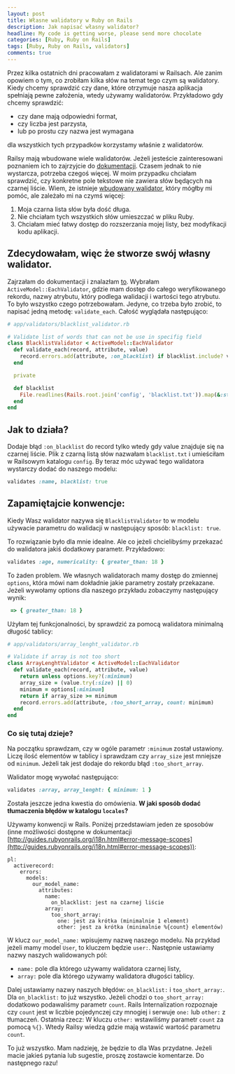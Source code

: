 ```yaml
---
layout: post
title: Własne walidatory w Ruby on Rails
description: Jak napisać własny walidator?
headline: My code is getting worse, please send more chocolate
categories: [Ruby, Ruby on Rails]
tags: [Ruby, Ruby on Rails, validators]
comments: true
---
```


Przez kilka ostatnich dni pracowałam z walidatorami w Railsach. Ale zanim opowiem o tym, co zrobiłam kilka słów na temat tego czym są walidatory. Kiedy chcemy sprawdzić czy dane, które otrzymuje nasza aplikacja spełniają pewne założenia, wtedy używamy walidatorów. Przykładowo gdy chcemy sprawdzić:

- czy dane mają odpowiedni format,
- czy liczba jest parzysta,
- lub po prostu czy nazwa jest wymagana

dla wszystkich tych przypadków korzystamy właśnie z walidatorów.

Railsy mają wbudowane wiele walidatorów. Jeżeli jesteście zainteresowani poznaniem ich to zajrzyjcie do [dokumentacji](http://guides.rubyonrails.org/active_record_validations.html#validation-helpers). Czasem jednak to nie wystarcza, potrzeba czegoś więcej. W moim przypadku chciałam sprawdzić, czy konkretne pole tekstowe nie zawiera słów będących na czarnej liście. Wiem, że istnieje [wbudowany walidator](http://guides.rubyonrails.org/active_record_validations.html#exclusion), który mógłby mi pomóc, ale zależało mi na czymś więcej:

1. Moja czarna lista słów była dość długa.
2. Nie chciałam tych wszystkich słów umieszczać w pliku Ruby.
3. Chciałam mieć łatwy dostęp do rozszerzania mojej listy, bez modyfikacji kodu aplikacji.

## Zdecydowałam, więc że stworze swój własny walidator.

Zajrzałam do dokumentacji i znalazłam [to](http://guides.rubyonrails.org/active_record_validations.html#performing-custom-validations). Wybrałam `ActiveModel::EachValidator`, gdzie mam dostęp do całego weryfikowanego rekordu, nazwy atrybutu, który podlega walidacji i wartości tego atrybutu. To było wszystko czego potrzebowałam. Jedyne, co trzeba było zrobić, to napisać jedną metodę: `validate_each`. Całość wyglądała następująco:

```ruby
# app/validators/blacklist_validator.rb

# Validate list of words that can not be use in specifig field
class BlacklistValidator < ActiveModel::EachValidator
  def validate_each(record, attribute, value)
    record.errors.add(attribute, :on_blacklist) if blacklist.include? value
  end

  private

  def blacklist
    File.readlines(Rails.root.join('config', 'blacklist.txt')).map(&:strip)
  end
end
```

## Jak to działa?

Dodaje błąd `:on_blacklist` do record tylko wtedy gdy value znajduje się na czarnej liście. Plik z czarną listą słów nazwałam `blacklist.txt` i umieściłam w Railsowym katalogu `config`. By teraz móc używać tego walidatora wystarczy dodać do naszego modelu:

```ruby
validates :name, blacklist: true
```

## Zapamiętajcie konwencje:

Kiedy Wasz walidator nazywa się `BlacklistValidator` to w modelu używacie parametru do walidacji w następujący sposób: `blacklist: true`.

To rozwiązanie było dla mnie idealne. Ale co jeżeli chcielibyśmy przekazać do walidatora jakiś dodatkowy parametr. Przykładowo:

```ruby
validates :age, numericality: { greater_than: 18 }
```

To żaden problem. We własnych walidatorach mamy dostęp do zmiennej `options`, która mówi nam dokładnie jakie parametry zostały przekazane. Jeżeli wywołamy options dla naszego przykładu zobaczymy następujący wynik:

```ruby
 => { greater_than: 18 }
```

Użyłam tej funkcjonalności, by sprawdzić za pomocą walidatora minimalną długość tablicy:

```ruby
# app/validators/array_lenght_validator.rb

# Validate if array is not too short
class ArrayLenghtValidator < ActiveModel::EachValidator
  def validate_each(record, attribute, value)
    return unless options.key?(:minimum)
    array_size = (value.try(:size) || 0)
    minimum = options[:minimum]
    return if array_size >= minimum
    record.errors.add(attribute, :too_short_array, count: minimum)
  end
end
```

### Co się tutaj dzieje?

Na początku sprawdzam, czy w ogóle parametr `:minimum` został ustawiony. Liczę ilość elementów w tablicy i sprawdzam czy `array_size` jest mniejsze od `minimum`. Jeżeli tak jest dodaje do rekordu błąd `:too_short_array`.

Walidator mogę wywołać następująco:

```ruby
validates :array, array_lenght: { minimum: 1 }
```

Została jeszcze jedna kwestia do omówienia. **W jaki sposób dodać tłumaczenia błędów w katalogu `locales`?**

Używamy konwencji w Rails. Poniżej przedstawiam jeden ze sposobów (inne możliwości dostępne w dokumentacji [http://guides.rubyonrails.org/i18n.html#error-message-scopes](http://guides.rubyonrails.org/i18n.html#error-message-scopes)):

```
pl:
  activerecord:
    errors:
      models:
        our_model_name:
          attributes:
            name:
              on_blacklist: jest na czarnej liście
            array:
              too_short_array:
                one: jest za krótka (minimalnie 1 element)
                other: jest za krótka (minimalnie %{count} elementów)
```

W klucz `our_model_name:` wpisujemy nazwę naszego modelu. Na przykład jeżeli mamy model `User`, to kluczem będzie `user:`. Następnie ustawiamy nazwy naszych walidowanych pól:

- `name:` pole dla którego używamy walidatora czarnej listy,
- `array:` pole dla którego używamy walidatora długości tablicy.

Dalej ustawiamy nazwy naszych błędów: `on_blacklist:` i `too_short_array:`. Dla `on_blacklist:` to już wszystko. Jeżeli chodzi o `too_short_array:` dodatkowo podawaliśmy parametr `count`. Rails Internalization rozpoznaje czy `count` jest w liczbie pojedynczej czy mnogiej i serwuje `one:` lub `other:` z tłumaczeń. Ostatnia rzecz: W kluczu `other:` wstawiliśmy parametr `count` za pomocą `%{}`. Wtedy Railsy wiedzą gdzie mają wstawić wartość parametru `count`.

To już wszystko. Mam nadzieję, że będzie to dla Was przydatne.
Jeżeli macie jakieś pytania lub sugestie, proszę zostawcie komentarze.
Do następnego razu!
